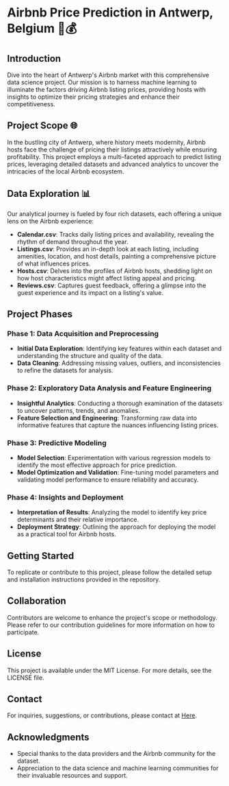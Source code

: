 # Airbnb Price Prediction in Antwerp, Belgium 🏡💰

## Introduction
Dive into the heart of Antwerp's Airbnb market with this comprehensive data science project. Our mission is to harness machine learning to illuminate the factors driving Airbnb listing prices, providing hosts with insights to optimize their pricing strategies and enhance their competitiveness.

## Project Scope 🌐
In the bustling city of Antwerp, where history meets modernity, Airbnb hosts face the challenge of pricing their listings attractively while ensuring profitability. This project employs a multi-faceted approach to predict listing prices, leveraging detailed datasets and advanced analytics to uncover the intricacies of the local Airbnb ecosystem.

## Data Exploration 📊
Our analytical journey is fueled by four rich datasets, each offering a unique lens on the Airbnb experience:
- **Calendar.csv**: Tracks daily listing prices and availability, revealing the rhythm of demand throughout the year.
- **Listings.csv**: Provides an in-depth look at each listing, including amenities, location, and host details, painting a comprehensive picture of what influences prices.
- **Hosts.csv**: Delves into the profiles of Airbnb hosts, shedding light on how host characteristics might affect listing appeal and pricing.
- **Reviews.csv**: Captures guest feedback, offering a glimpse into the guest experience and its impact on a listing's value.


## Project Phases

### Phase 1: Data Acquisition and Preprocessing
- **Initial Data Exploration**: Identifying key features within each dataset and understanding the structure and quality of the data.
- **Data Cleaning**: Addressing missing values, outliers, and inconsistencies to refine the datasets for analysis.

### Phase 2: Exploratory Data Analysis and Feature Engineering
- **Insightful Analytics**: Conducting a thorough examination of the datasets to uncover patterns, trends, and anomalies.
- **Feature Selection and Engineering**: Transforming raw data into informative features that capture the nuances influencing listing prices.

### Phase 3: Predictive Modeling
- **Model Selection**: Experimentation with various regression models to identify the most effective approach for price prediction.
- **Model Optimization and Validation**: Fine-tuning model parameters and validating model performance to ensure reliability and accuracy.

### Phase 4: Insights and Deployment
- **Interpretation of Results**: Analyzing the model to identify key price determinants and their relative importance.
- **Deployment Strategy**: Outlining the approach for deploying the model as a practical tool for Airbnb hosts.

## Getting Started
To replicate or contribute to this project, please follow the detailed setup and installation instructions provided in the repository.

## Collaboration
Contributors are welcome to enhance the project's scope or methodology. Please refer to our contribution guidelines for more information on how to participate.

## License
This project is available under the MIT License. For more details, see the LICENSE file.

## Contact
For inquiries, suggestions, or contributions, please contact  at [Here](shubham.soni9044@gmail.com).

## Acknowledgments
- Special thanks to the data providers and the Airbnb community for the dataset.
- Appreciation to the data science and machine learning communities for their invaluable resources and support.
